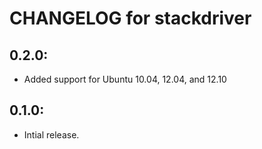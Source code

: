 # CHANGELOG for stackdriver

## 0.2.0:

* Added support for Ubuntu 10.04, 12.04, and 12.10

## 0.1.0:

* Intial release.
